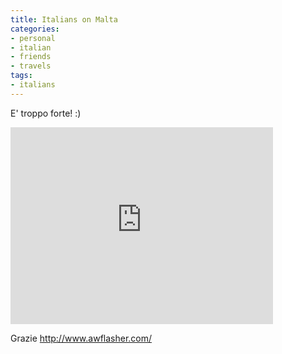 ```yaml
---
title: Italians on Malta
categories:
- personal
- italian
- friends
- travels
tags:
- italians
---
```

  
E' troppo forte! :)

<iframe width="420" height="315" src="https://www.youtube.com/embed/EMuE-y57BUE" frameborder="0" allowfullscreen></iframe>

Grazie <http://www.awflasher.com/>

